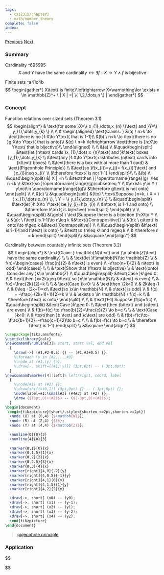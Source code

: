 ```yaml
---
tags:
  - cs1231s/chapter3
  - math/number_theory
complete: false
index:
---
```

[Previous](/labyrinth/notes/math/cs1231s/function_relations)   [Next](/labyrinth/notes/math/cs1231s/infinite_sets)
### Summary
Cardinality ^695995
$$
X\text{ and }Y\text{ have the same cardinality} \leftrightarrow \exists f:X\to Y \land f\text{ is bijective}
$$

Finite sets ^a41c4b
$$
\begin{gather*}
X\text{ is finite}\leftrightarrow X=\varnothing\lor \exists n \in \mathbb{Z}^+ \ | X | =| \{ 1,2,\dots,n \} |  
\end{gather*}
$$
### Concept
Function relations over sized sets (Theorem 3.1)
$$
\begin{align*}
& \text{for some }X=\{ x_{1},\dots,x_{n} \}\text{ and }Y=\{ y_{1},\dots,y_{k} \} \\
\\
& \begin{aligned}
\text{Claims: } &(a) \ n>k \to \text{there is no }f:X\to Y\text{ that is 1-1}\\
&(b) \ n<k \to \text{there is no }g:X\to Y\text{ that is onto}\\
&(c) \ n=k \leftrightarrow \text{there is }h:X\to Y\text{ that is bijective}\\
\end{aligned} \\
\\
&(a) \\
&\quad\begin{split}
&\text{let }n\text{ cards }x_{1},\dots,x_{n}\text{ and }k\text{ boxes }y_{1},\dots,y_{k} \\
&\text{any }f:X\to Y\text{ distributes }n\text{ cards into }k\text{ boxes} \\
&\text{there is a box with at more than 1 card} & \text{(Pigeonhole Principle)} \\
&\text{so }f(x_{i})=y_{j}= f(x_{i}')\text{ and }x_{i}\neq x_{i}' \\
&\therefore f\text{ is not 1-1}
\end{split}\\
\\
&(b) \\
&\quad\begin{split}
&| X | =n \\
&\text{then }| \operatorname{range}(g) |\leq n <k \\
&\text{so }\operatorname{range}(g)\subsetneq Y \\
&\exists y\in Y \ y\not\in \operatorname{range}(g)\\
&\therefore g\text{ is not onto}
\end{split} \\
\\
&(c) \\
&\quad\begin{split}
&(\to) \ \text{Suppose }n=k, \ X = \{ x_{1},\dots x_{n} \}, \ Y = \{ y_{1},\dots,y_{n} \} \\
&\quad\begin{split}
&\text{let }h:X\to Y\text{ be }y_{i}=h(x_{i}) \\
&h\text{ is 1-1 and onto} \\
&\therefore h\text{ is bijective}
\end{split}
\end{split} \\
\\
&\quad\begin{split}
&(\gets) \ \text{Suppose there is a bijection }h:X\to Y \\
\\
&(a): \ f\text{ is 1-1}\to n\leq k &&\text{(Contrapositive)} \\
&(b): \ g\text{ is onto}\to n\geq k &&\text{(Contrapositive)} \\
\\
&\quad\begin{split}
&h\text{ is 1-1}\land h\text{ is onto} \\
&\text{so }n\leq k\land n\geq k \\
& \therefore n = k
\end{split}
\end{split}\\
&&\square
\end{align*}
$$

Cardinality between countably infinite sets (Theorem 3.2)
$$
\begin{align*}
& \text{Claim: } \mathbb{N}\text{ and }\mathbb{Z}\text{ have the same cardinality} \\
\\
& \text{let }f:\mathbb{N}\to \mathbb{Z} \\
& f(n)=\begin{cases}
\frac{n}{2} & n\text{ is even} \\
-\frac{n+1}{2} & n\text{ is odd}
\end{cases} \\
\\
& \text{Show that }f\text{ is bijective} \\
& \text{(onto) Consider any }k\in \mathbb{Z} \\
&\quad\begin{split}
&\text{Case }k\geq 0: \\
& \text{then }x=2k\geq 0\text{ so }x\in \mathbb{N}\\
& x\text{ is even} \\
& f(x)=\frac{2k}{2}=k \\
\\
& \text{Case }k<0: \\
& \text{then }2k<0 \\
& 2k\leq-1 \\
& 0\leq -(2k+1)=x\\
&\text{so }x\in \mathbb{N} \\
& x\text{ is odd} \\
& f(x) = -\frac{-(2k+1)+1}{2}=k \\
\\
& \exists x \in \mathbb{N} \ f(x)=k \\
& \therefore f\text{ is onto}
\end{split} \\
\\
& \text{(1-1) Suppose }f(b)=f(c) \\
&\quad\begin{split}
&\text{Case }k\geq 0: \\
&\text{then }b\text{ and }c\text{ are even} \\
& f(b)=f(c) \to \frac{b}{2}=\frac{c}{2} \to b=c \\
\\
& \text{Case }k<0: \\
& \text{then }b \text{ and }c\text{ are odd} \\
& f(b)=f(c)\to-\frac{b+1}{2}=-\frac{c+1}{2}\to b=c \\
\\
& f(b)=f(c) \to b=c \\
& \therefore f\text{ is 1-1}
\end{split} \\
&&\square
\end{align*}
$$
```tikz
\usepackage{tikz,amsfonts}
\usetikzlibrary{calc}
\newcommand\numline[3]% start, start val, end val
  {
	\draw[->] (#1,#2-0.5) {} -- (#1,#3+0.5) {};
	%\foreach \y in {#2,...,#3}
	%\node at (#1,\y) {a};
	%\draw[-, shift={(#1,\y)}] (3pt,0pt) -- (-3pt,0pt);
  }
\newcommand\marker[4][left]% left/right, coord, label
  {
	%\node[#1] at (#2) {};
	%\draw[shift=(0,1)] (3pt,0pt) {} -- (-3pt,0pt) {};
	\node[label=#1:\small#3] (#4#3) at (#2) {};
	\draw ($(3pt,0)+(#2)$) -- ($(-3pt,0)+(#2)$);
  }
\begin{document}
 \begin{tikzpicture}[short/.style={shorten <=2pt,shorten >=2pt}]
  \node (X) at (0,4) {$\mathbb{N}$};
  \node (R) at (2,4) {$f$};
  \node (Y) at (4,4) {$\mathbb{Z}$};
  
  \numline{0}{0}{3}
  \numline{4}{0}{3}
  
  \marker{0,1}{0}{x}
  \marker{0,1.5}{1}{x}
  \marker{0,2}{2}{x}
  \marker{0,2.5}{3}{x}
  \marker{0,3}{4}{x}
  \marker[right]{4,0}{-2}{y}
  \marker[right]{4,0.5}{-1}{y}
  \marker[right]{4,1}{0}{y}
  \marker[right]{4,1.5}{1}{y}
  \marker[right]{4,2}{2}{y}

  \draw[->, short] (x0) -- (y0);
  \draw[->, short] (x1) -- (y-1);
  \draw[->, short] (x2) -- (y1);
  \draw[->, short] (x3) -- (y-2);
  \draw[->, short] (x4) -- (y2);
  \end{tikzpicture}
\end{document} 
```
> [pigeonhole principle](/labyrinth/notes/math/cs1231s/fundemental_methods_of_proof#^f49094)
### Application
$$

$$
